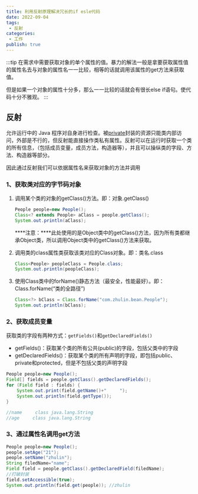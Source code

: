 ```yaml
---
title: 利用反射原理解决冗长的if esle代码
date: 2022-09-04
tags:
 - 反射
categories:
 - 工作
publish: true
---
```

:::tip
在需求中需要获取对象的单个属性的值。暴力的解法一般是拿要获取属性值的属性名去与对象的属性名一一比较，相等的话就调用该属性的get方法来获取值。

但是如果一个对象的属性十分多，那么一一比较的话就会有很长else if语句。使代码十分不雅观。
:::
<!-- more -->

## 反射

允许运行中的 Java 程序对自身进行检查。被[private](https://so.csdn.net/so/search?q=private&spm=1001.2101.3001.7020)封装的资源只能类内部访问，外部是不行的，但反射能直接操作类私有属性。反射可以在运行时获取一个类的所有信息，（包括成员变量，成员方法，构造器等），并且可以操纵类的字段、方法、构造器等部分。

因此通过反射我们可以依据属性名来获取对象的方法并调用

### 1、获取类对应的字节码对象

1. 调用某个类的对象的getClass()方法。即：对象.getClass()

   ```java
   People people=new People();
   Class<? extends People> aClass = people.getClass();
   System.out.println(aClass);
   ```

   ***\*注意：\****此处使用的是Object类中的getClass()方法，因为所有类都继承Object类，所以调用Object类中的getClass()方法来获取。

2. 调用类的class属性类获取该类对应的Class对象。即：类名.class

   ```java
   Class<People> peopleClass = People.class;
   System.out.println(peopleClass);
   ```

3. 使用Class类中的forName()静态方法（最安全，性能最好）。即：Class.forName(“类的全路径”)

   ```java
   Class<?> bClass = Class.forName("com.zhulin.bean.People");
   System.out.println(bClass);
   ```

### 2、获取成员变量

获取类的字段有两种方式：`getFields()`和`getDeclaredFields()`

- getFields()：获取某个类的所有公共(public)的字段，包括父类中的字段
- getDeclaredFields()：获取某个类的所有声明的字段，即包括public、private和protected，但是不包括父类的声明字段

```java
People people=new People();
Field[] fields = people.getClass().getDeclaredFields();
for (Field field : fields) {
    System.out.print(field.getName()+"     ");
    System.out.println(field.getType());
}

//name     class java.lang.String
//age     class java.lang.String
```

### 3、通过属性名调用get方法

```java
People people=new People();
people.setAge("21");
people.setName("zhulin");
String filedName="name";
Field field = people.getClass().getDeclaredField(filedName);
//打破封装
field.setAccessible(true);
System.out.println(field.get(people)); //zhulin
```

